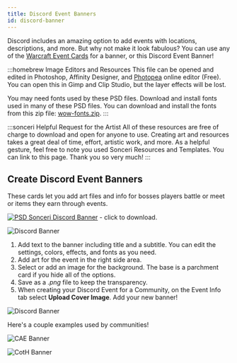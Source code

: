 ```yaml
---
title: Discord Event Banners
id: discord-banner
---
```


Discord includes an amazing option to add events with locations, descriptions, and more. But why not make it look fabulous? You can use any of the [Warcraft Event Cards](../warcraft/event-cards.md) for a banner, or this Discord Event Banner! 

:::homebrew Image Editors and Resources
This file can be opened and edited in Photoshop, Affinity Designer, and [Photopea](https://www.photopea.com/) online editor (Free). You can open this in Gimp and Clip Studio, but the layer effects will be lost.

You may need fonts used by these PSD files. Download and install fonts used in many of these PSD files. You can download and install the fonts from this zip file: [wow-fonts.zip](https://drive.google.com/file/d/1-NhzLG83iGJ0gdTmmPVSGjt9X8lTrZDw/view?usp=sharing).
:::

:::sonceri Helpful Request for the Artist
All of these resources are free of charge to download and open for anyone to use. Creating art and resources takes a great deal of time, effort, artistic work, and more. As a helpful gesture, feel free to note you used Sonceri Resources and Templates. You can link to this page. Thank you so very much! 
:::

## Create Discord Event Banners

These cards let you add art files and info for bosses players battle or meet or items they earn through events. 

[![PSD](/img/psd.png) Sonceri Discord Banner](https://drive.google.com/file/d/1MpaFzK5fjYRQObMqFP3SZLek0oBlbEGi/view?usp=share_link) - click to download.

![Discord Banner](/img/resources/sonceri-discord-event.png)

1. Add text to the banner including title and a subtitle. You can edit the settings, colors, effects, and fonts as you need.
1. Add art for the event in the right side area.
1. Select or add an image for the background. The base is a parchment card if you hide all of the options. 
1. Save as a *.png* file to keep the transparency. 
1. When creating your Discord Event for a Community, on the Event Info tab select **Upload Cover Image**. Add your new banner!

![Discord Banner](/img/resources/discord-event.png)

Here's a couple examples used by communities!

![CAE Banner](/img/resources/cae-lets-draw.png)

![CotH Banner](/img/resources/CotH-Horde-Night.png)